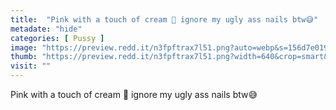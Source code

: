 ```yaml
---
title:  "Pink with a touch of cream 🙈 ignore my ugly ass nails btw😅"
metadate: "hide"
categories: [ Pussy ]
image: "https://preview.redd.it/n3fpftrax7l51.png?auto=webp&s=156d7e01929c0c2dd020463239119f76f094b626"
thumb: "https://preview.redd.it/n3fpftrax7l51.png?width=640&crop=smart&auto=webp&s=1707985e8f3d019ecc0f867aa4a35c30e50f6518"
visit: ""
---
```

Pink with a touch of cream 🙈 ignore my ugly ass nails btw😅
